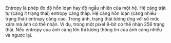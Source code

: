 Entropy là phép đo độ hỗn loạn hay độ ngẫu nhiên của một hệ. Hệ càng trật tự (càng ít trạng thái) entropy càng thấp. Hệ càng hỗn loạn (càng nhiều trạng thái) entropy càng cao.
Trong ảnh, trạng thái tương ứng với số mức xám mà ảnh có thể nhận. Ví dụ, trong một pixel 8-bit có thể nhận 256 trạng thái.
Nếu entropy của ảnh càng lớn thì lượng thông tin của ảnh càng nhiều và ngược lại.
